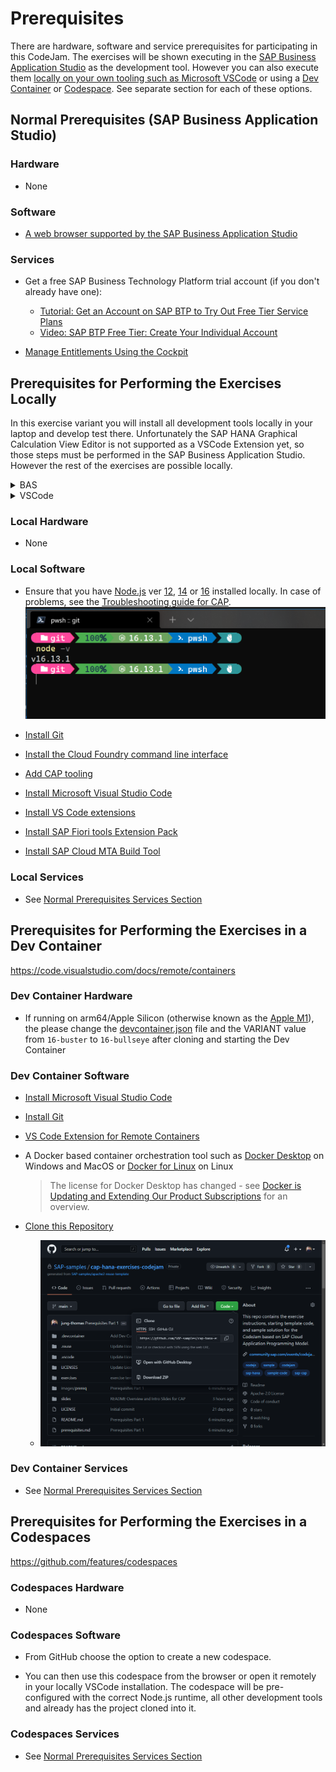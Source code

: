 # Prerequisites

There are hardware, software and service prerequisites for participating in this CodeJam. The exercises will be shown executing in the [SAP Business Application Studio](https://community.sap.com/topics/business-application-studio) as the development tool. However you can also execute them [locally on your own tooling such as Microsoft VSCode](#prerequisites-for-performing-the-exercises-locally) or using a [Dev Container](#prerequisites-for-performing-the-exercises-in-a-dev-container) or [Codespace](#prerequisites-for-performing-the-exercises-in-a-codespaces). See separate section for each of these options.

## Normal Prerequisites (SAP Business Application Studio)

### Hardware

* None

### Software

* [A web browser supported by the SAP Business Application Studio](https://help.sap.com/docs/SAP%20Business%20Application%20Studio/9d1db9835307451daa8c930fbd9ab264/8f46c6e6f86641cc900871c903761fd4.html#availability)

### Services

* Get a free SAP Business Technology Platform trial account (if you don't already have one):
  * [Tutorial: Get an Account on SAP BTP to Try Out Free Tier Service Plans](https://developers.sap.com/tutorials/btp-free-tier-account.html)
  * [Video: SAP BTP Free Tier: Create Your Individual Account](https://www.youtube.com/watch?v=0zGuMus4R10)

* [Manage Entitlements Using the Cockpit](https://developers.sap.com/tutorials/btp-cockpit-entitlements.html)

## Prerequisites for Performing the Exercises Locally

In this exercise variant you will install all development tools locally in your laptop and develop test there. Unfortunately the SAP HANA Graphical Calculation View Editor is not supported as a VSCode Extension yet, so those steps must be performed in the SAP Business Application Studio. However the rest of the exercises are possible locally.

<details><summary>BAS</summary>
sadf
</details>

<details><summary>VSCode</summary>
sadf
</details>

### Local Hardware

* None

### Local Software

* Ensure that you have [Node.js](https://nodejs.org/en/download/) ver [12](https://nodejs.org/dist/latest-v12.x/), [14](https://nodejs.org/dist/latest-v14.x/) or [16](https://nodejs.org/dist/latest-v16.x/) installed locally. In case of problems, see the [Troubleshooting guide for CAP](https://cap.cloud.sap/docs/advanced/troubleshooting#npm-installation).
  ![Node.js Version Check](images/prereq/node_v_check.png)

* [Install Git](https://developers.sap.com/tutorials/btp-app-set-up-local-development.html#e131f039-c4d4-4e29-8d64-c774b0dff9c1)

* [Install the Cloud Foundry command line interface](https://developers.sap.com/tutorials/btp-app-set-up-local-development.html#2e0990e0-9c79-491c-9bc0-e6ead997225a)
  
* [Add CAP tooling](https://developers.sap.com/tutorials/btp-app-set-up-local-development.html#7ff02f69-2fe9-4061-b19c-39f8ee9ae08d)

* [Install Microsoft Visual Studio Code](https://developers.sap.com/tutorials/btp-app-set-up-local-development.html#8ccbe83d-2182-45b7-a891-178f46e1a117)

* [Install VS Code extensions](https://developers.sap.com/tutorials/btp-app-set-up-local-development.html#cc41d842-5014-4e9e-a16b-8897a1f11ffc)

* [Install SAP Fiori tools Extension Pack](https://developers.sap.com/tutorials/btp-app-set-up-local-development.html#38489d38-c635-4efb-b6eb-dd5a8d1bee87)

* [Install SAP Cloud MTA Build Tool](https://sap.github.io/cloud-mta-build-tool/download/)  

### Local Services

* See [Normal Prerequisites Services Section](#services)

## Prerequisites for Performing the Exercises in a Dev Container

https://code.visualstudio.com/docs/remote/containers

### Dev Container Hardware

* If running on arm64/Apple Silicon (otherwise known as the [Apple M1](https://en.wikipedia.org/wiki/Apple_M1)), the please change the [devcontainer.json](..devcontainer/devcontainer.json) file and the VARIANT value from `16-buster` to `16-bullseye` after cloning and starting the Dev Container

### Dev Container Software

* [Install Microsoft Visual Studio Code](https://developers.sap.com/tutorials/btp-app-set-up-local-development.html#8ccbe83d-2182-45b7-a891-178f46e1a117)

* [Install Git](https://developers.sap.com/tutorials/btp-app-set-up-local-development.html#e131f039-c4d4-4e29-8d64-c774b0dff9c1)

* [VS Code Extension for Remote Containers](https://marketplace.visualstudio.com/items?itemName=ms-vscode-remote.remote-containers)
  
* A Docker based container orchestration tool such as [Docker Desktop](https://www.docker.com/products/docker-desktop/) on Windows and MacOS or [Docker for Linux](https://docs.docker.com/engine/install/) on Linux
  > The license for Docker Desktop has changed - see [Docker is Updating and Extending Our Product Subscriptions](https://www.docker.com/blog/updating-product-subscriptions/) for an overview.
  
* [Clone this Repository](https://github.com/SAP-samples/cap-hana-exercises-codejam)
  * ![Clone Project](images/prereq/clone_project.png)

### Dev Container Services

* See [Normal Prerequisites Services Section](#services)

## Prerequisites for Performing the Exercises in a Codespaces

https://github.com/features/codespaces

### Codespaces Hardware

* None

### Codespaces Software

* From GitHub choose the option to create a new codespace.

* You can then use this codespace from the browser or open it remotely in your locally VSCode installation. The codespace will be pre-configured with the correct Node.js runtime, all other development tools and already has the project cloned into it.

### Codespaces Services

* See [Normal Prerequisites Services Section](#services)
